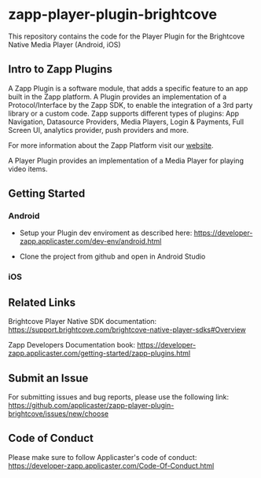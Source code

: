 # zapp-player-plugin-brightcove

This repository contains the code for the Player Plugin for the Brightcove Native Media Player (Android, iOS)

## Intro to Zapp Plugins

A Zapp Plugin is a software module, that adds a specific feature to an app built in the Zapp platform. A Plugin provides an implementation of a Protocol/Interface by the Zapp SDK, to enable the integration of a 3rd party library or a custom code.
Zapp supports different types of plugins: App Navigation, Datasource Providers, Media Players, Login & Payments, Full Screen UI, analytics provider, push providers and more.

For more information about the Zapp Platform visit our [website](http://www.applicaster.com).

A Player Plugin provides an implementation of a Media Player for playing video items.


## Getting Started


### Android

* Setup your Plugin dev enviroment as described here: https://developer-zapp.applicaster.com/dev-env/android.html

* Clone the project from github and open in Android Studio


### iOS



## Related Links

Brightcove Player Native SDK documentation: 
https://support.brightcove.com/brightcove-native-player-sdks#Overview

Zapp Developers Documentation book:
https://developer-zapp.applicaster.com/getting-started/zapp-plugins.html


## Submit an Issue

For submitting issues and bug reports, please use the following link: 
https://github.com/applicaster/zapp-player-plugin-brightcove/issues/new/choose


## Code of Conduct

Please make sure to follow Applicaster's code of conduct:
https://developer-zapp.applicaster.com/Code-Of-Conduct.html
